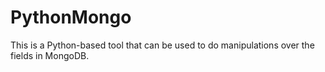 # PythonMongo
This is a Python-based tool that can be used to do manipulations over the fields in MongoDB.
